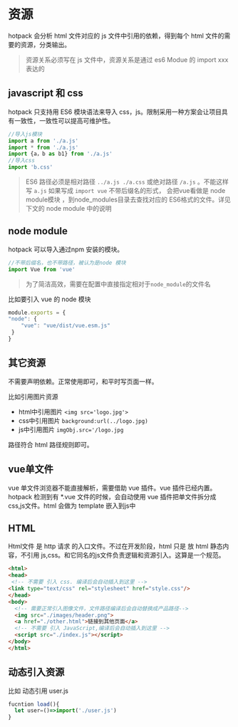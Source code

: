 # 资源
hotpack 会分析 html 文件对应的 js 文件中引用的依赖，得到每个 html 文件的需要的资源，分类输出。

> 资源关系必须写在 js 文件中，资源关系是通过 es6 Modue 的 import xxx 表达的

## javascript 和 css

hotpack 只支持用 ES6 模块语法来导入 css，js。限制采用一种方案会让项目具有一致性，一致性可以提高可维护性。

``` js
//导入js模块
import a from './a.js'
import * from './a.js'
import {a，b as b1} from './a.js'
//导入css
import 'b.css'
```
>ES6 路径必须是相对路径 `../a.js ./a.css` 或绝对路径 `/a.js` 。不能这样写 `a.js`
>如果写成 `import vue` 不带后缀名的形式， 会把vue看做是 node module模块 ，到node_modules目录去查找对应的 ES6格式的文件。详见下文的 node module 中的说明

## node module
hotpack 可以导入通过npm 安装的模块。

``` js
//不带后缀名，也不带路径，被认为是node 模块
import Vue from 'vue'
``` 

>为了简洁高效，需要在配置中直接指定相对于`node_module`的文件名

比如要引入 vue 的 node 模块
``` js
module.exports = {
"node": {
    "vue": "vue/dist/vue.esm.js"
 }
}
```

## 其它资源

不需要声明依赖。正常使用即可，和平时写页面一样。

比如引用图片资源

- html中引用图片 `<img src='logo.jpg'>`
- css中引用图片 `background:url(../logo.jpg)`
- js中引用图片 `imgObj.src='/logo.jpg`

路径符合 html 路径规则即可。

## vue单文件

vue 单文件浏览器不能直接解析，需要借助 vue 插件。vue 插件已经内置。hotpack 检测到有 *.vue 文件的时候，会自动使用 vue 插件把单文件拆分成css,js文件。html 会做为 template 嵌入到js中

## HTML

Html文件 是 http 请求 的入口文件。不过在开发阶段，html 只是 放 html 静态内容，不引用 js,css。和它同名的js文件负责逻辑和资源引入。这算是一个规范。

``` html
<html>
<head>
 <!-- 不需要 引入 css. 编译后会自动插入到这里 -->
<link type="text/css" rel="stylesheet" href="style.css"/>
</head>
<body>
  <!-- 需要正常引入图像文件，文件路径编译后会自动替换成产品路径-->
  <img src="./images/header.png">
  <a href="./other.html">链接到其他页面</a>
  <!-- 不需要 引入 JavaScript,编译后会自动插入到这里 -->
  <script src="./index.js"></script>
</body>
</html>
```
## 动态引入资源

比如 动态引用 user.js

``` js
fucntion load(){
  let user=()=>import('./user.js')
}
```